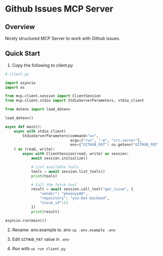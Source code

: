 # Github Issues MCP Server

## Overview

Nicely structured MCP Server to work with Github issues.

## Quick Start

1. Copy the following to client.py

```python
# client.py

import asyncio
import os

from mcp.client.session import ClientSession
from mcp.client.stdio import StdioServerParameters, stdio_client

from dotenv import load_dotenv

load_dotenv()

async def main():
    async with stdio_client(
        StdioServerParameters(command="uv",
                              args=["run", "-m", "src.server"],
                              env={"GITHUB_PAT": os.getenv("GITHUB_PAT")})
    ) as (read, write):
        async with ClientSession(read, write) as session:
            await session.initialize()

            # List available tools
            tools = await session.list_tools()
            print(tools)

            # Call the fetch tool
            result = await session.call_tool("get_issue", {
                "vendor": "phoenyx08",
                "repository": "yvo-bot-backend",
                "issue_id":13
            })
            print(result)

asyncio.run(main())
```

2. Rename .env.example to .env `cp .env.example .env`

3. Edit `GITHUB_PAT` value in `.env`

4. Run with `uv run client.py`
